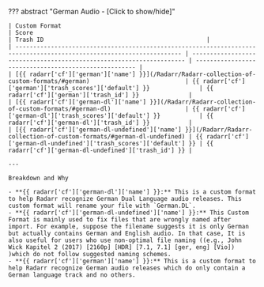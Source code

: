 <!-- markdownlint-disable MD041-->
??? abstract "German Audio - [Click to show/hide]"

    | Custom Format                                                                                                         | Score                                                                | Trash ID                                              |
    | --------------------------------------------------------------------------------------------------------------------- | -------------------------------------------------------------------- | ----------------------------------------------------- |
    | [{{ radarr['cf']['german']['name'] }}](/Radarr/Radarr-collection-of-custom-formats/#german)                           | {{ radarr['cf']['german']['trash_scores']['default'] }}              | {{ radarr['cf']['german']['trash_id'] }}              |
    | [{{ radarr['cf']['german-dl']['name'] }}](/Radarr/Radarr-collection-of-custom-formats/#german-dl)                     | {{ radarr['cf']['german-dl']['trash_scores']['default'] }}           | {{ radarr['cf']['german-dl']['trash_id'] }}           |
    | [{{ radarr['cf']['german-dl-undefined']['name'] }}](/Radarr/Radarr-collection-of-custom-formats/#german-dl-undefined) | {{ radarr['cf']['german-dl-undefined']['trash_scores']['default'] }} | {{ radarr['cf']['german-dl-undefined']['trash_id'] }} |

    ---

    Breakdown and Why

    - **{{ radarr['cf']['german-dl']['name'] }}:** This is a custom format to help Radarr recognize German Dual Language audio releases. This custom format will rename your file with `German.DL`.
    - **{{ radarr['cf']['german-dl-undefined']['name'] }}:** This Custom Format is mainly used to fix files that are wrongly named after import. For example, suppose the filename suggests it is only German but actually contains German and English audio. In that case, It is also useful for users who use non-optimal file naming ((e.g., John Wick Kapitel 2 (2017) [2160p] [HDR] [7.1, 7.1] [ger, eng] [Vio]) )which do not follow suggested naming schemes.
    - **{{ radarr['cf']['german']['name'] }}:** This is a custom format to help Radarr recognize German audio releases which do only contain a German language track and no others.
<!-- markdownlint-enable MD041-->
